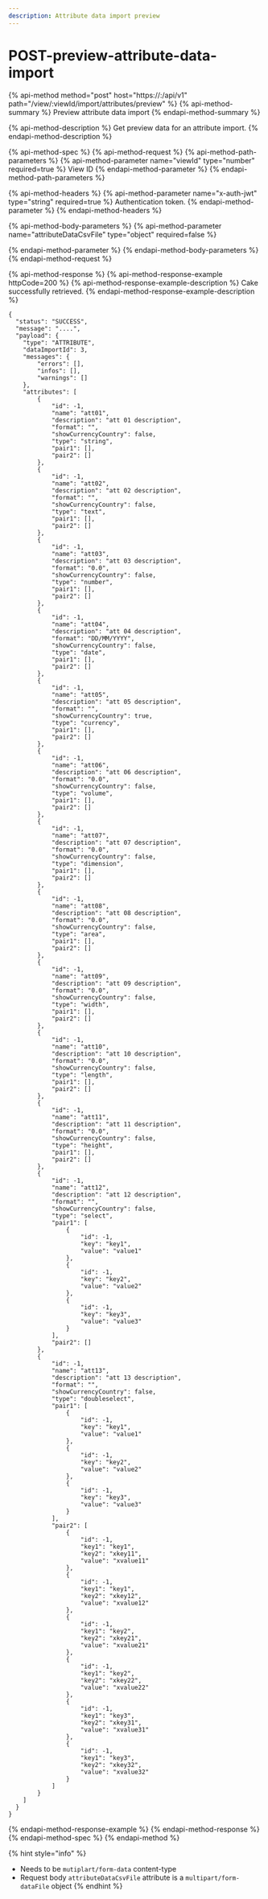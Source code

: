 ```yaml
---
description: Attribute data import preview
---
```


# POST-preview-attribute-data-import

{% api-method method="post" host="https://<host>:<port>/api/v1" path="/view/:viewId/import/attributes/preview" %}
{% api-method-summary %}
Preview attribute data import
{% endapi-method-summary %}

{% api-method-description %}
Get preview data for an attribute import.
{% endapi-method-description %}

{% api-method-spec %}
{% api-method-request %}
{% api-method-path-parameters %}
{% api-method-parameter name="viewId" type="number" required=true %}
View ID
{% endapi-method-parameter %}
{% endapi-method-path-parameters %}

{% api-method-headers %}
{% api-method-parameter name="x-auth-jwt" type="string" required=true %}
Authentication token.
{% endapi-method-parameter %}
{% endapi-method-headers %}

{% api-method-body-parameters %}
{% api-method-parameter name="attributeDataCsvFile" type="object" required=false %}

{% endapi-method-parameter %}
{% endapi-method-body-parameters %}
{% endapi-method-request %}

{% api-method-response %}
{% api-method-response-example httpCode=200 %}
{% api-method-response-example-description %}
Cake successfully retrieved.
{% endapi-method-response-example-description %}

```
{
  "status": "SUCCESS",
  "message": "....",
  "payload": {
    "type": "ATTRIBUTE",
    "dataImportId": 3,
    "messages": {
        "errors": [],
        "infos": [],
        "warnings": []
    },
    "attributes": [
        {
            "id": -1,
            "name": "att01",
            "description": "att 01 description",
            "format": "",
            "showCurrencyCountry": false,
            "type": "string",
            "pair1": [],
            "pair2": []
        },
        {
            "id": -1,
            "name": "att02",
            "description": "att 02 description",
            "format": "",
            "showCurrencyCountry": false,
            "type": "text",
            "pair1": [],
            "pair2": []
        },
        {
            "id": -1,
            "name": "att03",
            "description": "att 03 description",
            "format": "0.0",
            "showCurrencyCountry": false,
            "type": "number",
            "pair1": [],
            "pair2": []
        },
        {
            "id": -1,
            "name": "att04",
            "description": "att 04 description",
            "format": "DD/MM/YYYY",
            "showCurrencyCountry": false,
            "type": "date",
            "pair1": [],
            "pair2": []
        },
        {
            "id": -1,
            "name": "att05",
            "description": "att 05 description",
            "format": "",
            "showCurrencyCountry": true,
            "type": "currency",
            "pair1": [],
            "pair2": []
        },
        {
            "id": -1,
            "name": "att06",
            "description": "att 06 description",
            "format": "0.0",
            "showCurrencyCountry": false,
            "type": "volume",
            "pair1": [],
            "pair2": []
        },
        {
            "id": -1,
            "name": "att07",
            "description": "att 07 description",
            "format": "0.0",
            "showCurrencyCountry": false,
            "type": "dimension",
            "pair1": [],
            "pair2": []
        },
        {
            "id": -1,
            "name": "att08",
            "description": "att 08 description",
            "format": "0.0",
            "showCurrencyCountry": false,
            "type": "area",
            "pair1": [],
            "pair2": []
        },
        {
            "id": -1,
            "name": "att09",
            "description": "att 09 description",
            "format": "0.0",
            "showCurrencyCountry": false,
            "type": "width",
            "pair1": [],
            "pair2": []
        },
        {
            "id": -1,
            "name": "att10",
            "description": "att 10 description",
            "format": "0.0",
            "showCurrencyCountry": false,
            "type": "length",
            "pair1": [],
            "pair2": []
        },
        {
            "id": -1,
            "name": "att11",
            "description": "att 11 description",
            "format": "0.0",
            "showCurrencyCountry": false,
            "type": "height",
            "pair1": [],
            "pair2": []
        },
        {
            "id": -1,
            "name": "att12",
            "description": "att 12 description",
            "format": "",
            "showCurrencyCountry": false,
            "type": "select",
            "pair1": [
                {
                    "id": -1,
                    "key": "key1",
                    "value": "value1"
                },
                {
                    "id": -1,
                    "key": "key2",
                    "value": "value2"
                },
                {
                    "id": -1,
                    "key": "key3",
                    "value": "value3"
                }
            ],
            "pair2": []
        },
        {
            "id": -1,
            "name": "att13",
            "description": "att 13 description",
            "format": "",
            "showCurrencyCountry": false,
            "type": "doubleselect",
            "pair1": [
                {
                    "id": -1,
                    "key": "key1",
                    "value": "value1"
                },
                {
                    "id": -1,
                    "key": "key2",
                    "value": "value2"
                },
                {
                    "id": -1,
                    "key": "key3",
                    "value": "value3"
                }
            ],
            "pair2": [
                {
                    "id": -1,
                    "key1": "key1",
                    "key2": "xkey11",
                    "value": "xvalue11"
                },
                {
                    "id": -1,
                    "key1": "key1",
                    "key2": "xkey12",
                    "value": "xvalue12"
                },
                {
                    "id": -1,
                    "key1": "key2",
                    "key2": "xkey21",
                    "value": "xvalue21"
                },
                {
                    "id": -1,
                    "key1": "key2",
                    "key2": "xkey22",
                    "value": "xvalue22"
                },
                {
                    "id": -1,
                    "key1": "key3",
                    "key2": "xkey31",
                    "value": "xvalue31"
                },
                {
                    "id": -1,
                    "key1": "key3",
                    "key2": "xkey32",
                    "value": "xvalue32"
                }
            ]
        }
    ]
  }
}
```
{% endapi-method-response-example %}
{% endapi-method-response %}
{% endapi-method-spec %}
{% endapi-method %}

{% hint style="info" %}
* Needs to be `mutiplart/form-data` content-type
* Request body `attributeDataCsvFile` attribute is a `multipart/form-dataFile` object
{% endhint %}

